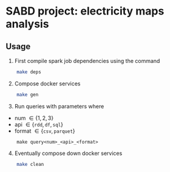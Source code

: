 # SABD project: electricity maps analysis

## Usage
1. First compile spark job dependencies using the command
```sh
    make deps
```

2. Compose docker services
```sh
    make gen
```

3. Run queries with parameters where
- num $\in \{1,2,3\}$
- api $\in \{ \texttt{rdd}, \texttt{df}, \texttt{sql} \}$
- format $\in \{ \texttt{csv}, \texttt{parquet} \}$
```
    make query<num>_<api>_<format>
```

4. Eventually compose down docker services
```sh
    make clean
```